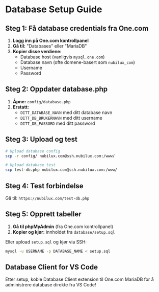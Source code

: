 # Database Setup Guide

## Steg 1: Få database credentials fra One.com

1. **Logg inn på One.com kontrollpanel**
2. **Gå til:** "Databases" eller "MariaDB"
3. **Kopier disse verdiene:**
   - Database host (vanligvis `mysql.one.com`)
   - Database navn (ofte domene-basert som `nubilux_com`)
   - Username 
   - Password

## Steg 2: Oppdater database.php

1. **Åpne:** `config/database.php`
2. **Erstatt:** 
   - `DITT_DATABASE_NAVN` med ditt database navn
   - `DITT_DB_BRUKERNAVN` med ditt username
   - `DITT_DB_PASSORD` med ditt password

## Steg 3: Upload og test

```bash
# Upload database config
scp -r config/ nubilux.com@ssh.nubilux.com:/www/

# Upload database test
scp test-db.php nubilux.com@ssh.nubilux.com:/www/
```

## Steg 4: Test forbindelse

Gå til: `https://nubilux.com/test-db.php`

## Steg 5: Opprett tabeller

1. **Gå til phpMyAdmin** (fra One.com kontrollpanel)
2. **Kopier og kjør:** innholdet fra `database/setup.sql`

Eller upload `setup.sql` og kjør via SSH:
```bash
mysql -u USERNAME -p DATABASE_NAME < setup.sql
```

## Database Client for VS Code

Etter setup, koble Database Client extension til One.com MariaDB for å administrere database direkte fra VS Code!